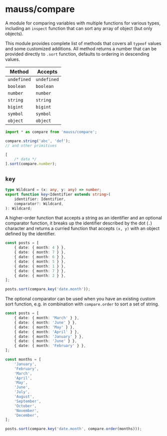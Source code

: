 # mauss/compare

A module for comparing variables with multiple functions for various types, including an `inspect` function that can sort any array of object (but only objects).

This module provides complete list of methods that covers all `typeof` values and some customized additions. All method returns a number that can be provided directly to `.sort` function, defaults to ordering in descending values.

| Method      | Accepts     |
| ----------- | ----------- |
| `undefined` | `undefined` |
| `boolean`   | `boolean`   |
| `number`    | `number`    |
| `string`    | `string`    |
| `bigint`    | `bigint`    |
| `symbol`    | `symbol`    |
| `object`    | `object`    |

```js
import * as compare from 'mauss/compare';

compare.string('abc', 'def');
// and other primitives

[
	/* data */
].sort(compare.number);
```

## `key`

```ts
type Wildcard = (x: any, y: any) => number;
export function key<Identifier extends string>(
	identifier: Identifier,
	comparator?: Wildcard,
): Wildcard;
```

A higher-order function that accepts a string as an identifier and an optional comparator function, it breaks up the identifier described by the dot (`.`) character and returns a curried function that accepts `(x, y)` with an object defined by the identifier.

```ts
const posts = [
	{ date: { month: 4 } },
	{ date: { month: 7 } },
	{ date: { month: 6 } },
	{ date: { month: 5 } },
	{ date: { month: 1 } },
	{ date: { month: 7 } },
	{ date: { month: 2 } },
];

posts.sort(compare.key('date.month'));
```

The optional comparator can be used when you have an existing custom sort function, e.g. in combination with `compare.order` to sort a set of string.

```ts
const posts = [
	{ date: { month: 'March' } },
	{ date: { month: 'June' } },
	{ date: { month: 'May' } },
	{ date: { month: 'April' } },
	{ date: { month: 'January' } },
	{ date: { month: 'June' } },
	{ date: { month: 'February' } },
];

const months = [
	'January',
	'February',
	'March',
	'April',
	'May',
	'June',
	'July',
	'August',
	'September',
	'October',
	'November',
	'December',
];

posts.sort(compare.key('date.month', compare.order(months)));
```
